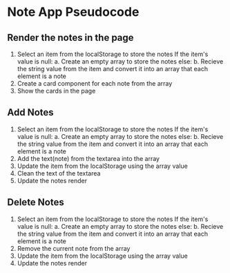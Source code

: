 # Note App Pseudocode

## Render the notes in the page

1. Select an item from the localStorage to store the notes
  If the item's value is null:
    a. Create an empty array to store the notes
  else:
    b. Recieve the string value from the item and convert it into an array that each element is a note
2. Create a card component for each note from the array
3. Show the cards in the page

## Add Notes

1. Select an item from the localStorage to store the notes
  If the item's value is null:
    a. Create an empty array to store the notes
  else:
    b. Recieve the string value from the item and convert it into an array that each element is a note
2. Add the text(note) from the textarea into the array
3. Update the item from the localStorage using the array value
4. Clean the text of the textarea
5. Update the notes render 

## Delete Notes

1. Select an item from the localStorage to store the notes
  If the item's value is null:
    a. Create an empty array to store the notes
  else:
    b. Recieve the string value from the item and convert it into an array that each element is a note
2. Remove the current note from the array
3. Update the item from the localStorage using the array value
4. Update the notes render